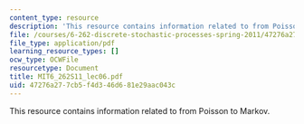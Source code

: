 ```yaml
---
content_type: resource
description: 'This resource contains information related to from Poisson to Markov. '
file: /courses/6-262-discrete-stochastic-processes-spring-2011/47276a277cb5f4d346d681e29aac043c_MIT6_262S11_lec06.pdf
file_type: application/pdf
learning_resource_types: []
ocw_type: OCWFile
resourcetype: Document
title: MIT6_262S11_lec06.pdf
uid: 47276a27-7cb5-f4d3-46d6-81e29aac043c
---
```

This resource contains information related to from Poisson to Markov. 

